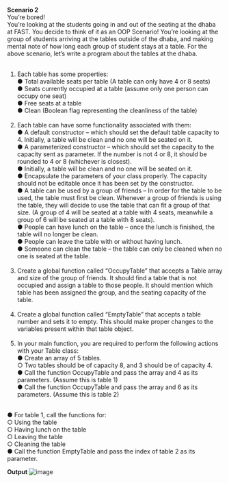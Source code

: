 **Scenario 2**<br>
You’re bored!<br>
You’re looking at the students going in and out of the seating at the dhaba at FAST. You decide to think of
it as an OOP Scenario! You’re looking at the group of students arriving at the tables outside of the dhaba,
and making mental note of how long each group of student stays at a table. For the above scenario, let’s
write a program about the tables at the dhaba.<br><br>
1. Each table has some properties:<br>
● Total available seats per table (A table can only have 4 or 8 seats)<br>
● Seats currently occupied at a table (assume only one person can occupy one seat)<br>
● Free seats at a table<br>
● Clean (Boolean flag representing the cleanliness of the table)<br><br>
2. Each table can have some functionality associated with them:<br>
● A default constructor – which should set the default table capacity to 4. Initially, a table will be
clean and no one will be seated on it.<br>
● A parameterized constructor – which should set the capacity to the capacity sent as parameter. If
the number is not 4 or 8, it should be rounded to 4 or 8 (whichever is closest).<br>
● Initially, a table will be clean and no one will be seated on it.<br>
● Encapsulate the parameters of your class properly. The capacity should not be editable once it has
been set by the constructor.<br>
● A table can be used by a group of friends – In order for the table to be used, the table must first be
clean. Whenever a group of friends is using the table, they will decide to use the table that can fit a
group of that size. (A group of 4 will be seated at a table with 4 seats, meanwhile a group of 6 will
be seated at a table with 8 seats).<br>
● People can have lunch on the table – once the lunch is finished, the table will no longer be clean.<br>
● People can leave the table with or without having lunch.<br>
● Someone can clean the table – the table can only be cleaned when no one is seated at the table.<br><br>
3. Create a global function called “OccupyTable” that accepts a Table array and size of the group of friends.
It should find a table that is not occupied and assign a table to those people. It should mention which table
has been assigned the group, and the seating capacity of the table.<br><br>
4. Create a global function called “EmptyTable” that accepts a table number and sets it to empty. This
should make proper changes to the variables present within that table object.<br><br>
5. In your main function, you are required to perform the following actions with your Table class:<br>
● Create an array of 5 tables.<br>
○ Two tables should be of capacity 8, and 3 should be of capacity 4.<br>
● Call the function OccupyTable and pass the array and 4 as its parameters. (Assume this is table 1)<br>
● Call the function OccupyTable and pass the array and 6 as its parameters. (Assume this is table 2)<br><br>

● For table 1, call the functions for:<br>
○ Using the table<br>
○ Having lunch on the table<br>
○ Leaving the table<br>
○ Cleaning the table<br>
● Call the function EmptyTable and pass the index of table 2 as its parameter.<br>

**Output**
![image](https://github.com/arwa007/OOPSpring24/assets/142319755/acad9afa-e0d7-401c-b601-0433a9a6b0d8)
